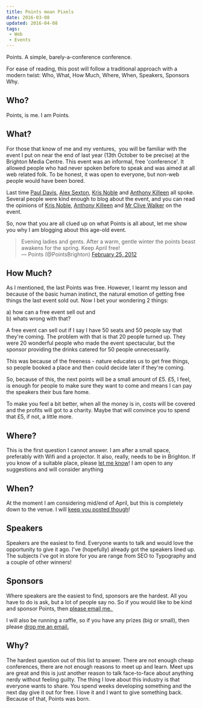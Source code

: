 ```yaml
---
title: Points mean Pixels
date: 2016-03-08
updated: 2016-04-08
tags:
 - Web
 - Events
---
```


<p>Points. A simple, barely-a-conference conference.</p>

<p>For ease of reading, this post will follow a traditional approach with a modern twist: Who, What, How Much, Where,&nbsp;When, Speakers, Sponsors Why.</p>



<h2>Who?</h2>



<p>Points, is me. I am Points.</p>



<h2>What?</h2>



<p>For those that know of me and my ventures, &nbsp;you will be familiar with the event I put on near the end of last year (13th October to be precise) at the Brighton Media Centre. This event was an informal, free 'conference'. It allowed people who had never spoken before to speak and was aimed at all web related folk. To be honest, it was open to everyone, but non-web people would have been bored.</p>



<p>Last time&nbsp;<a href="http://www.twitter.com/pauladamdavis" target="_blank">Paul Davis</a>,&nbsp;<a href="http://www.twitter.com/therulebook" target="_blank">Alex Sexton</a>,&nbsp;<a href="http://www.twitter.com/simianstudios" target="_blank">Kris Noble</a>&nbsp;and&nbsp;<a href="http://www.twitter.com/mrqwest" target="_blank">Anthony Killeen</a>&nbsp;all spoke. Several people were kind enough to blog about the event, and you can read the opinions of <a href="http://simianstudios.com/blog/post/points-brighton">Kris Noble</a>, <a href="http://mrqwest.co.uk/blog/181/points-brighton">Anthony Killeen</a>&nbsp;and <a href="http://www.cvwdesign.com/txp/article/463/an-evening-out-with-points-brighton">Mr Clive Walker</a>&nbsp;on the event.</p>



<p>So, now that you are all clued up on what Points is all about, let me show you why I am blogging about this age-old event.</p>



<blockquote class="twitter-tweet">Evening ladies and gents. After a warm, gentle winter the points beast awakens for the spring. Keep April free!<br>
&mdash; Points (@PointsBrighton) <a href="https://twitter.com/PointsBrighton/status/173491236215336960" data-datetime="2012-02-25T19:35:08+00:00">February 25, 2012</a><br></blockquote>





<script src="//platform.twitter.com/widgets.js" charset="utf-8"></script>









<h2>How Much?</h2>



<p>As I mentioned, the last Points was free. However, I learnt my lesson and because of the basic human instinct, the natural emotion of getting free things the last event sold out. Now I bet your wondering 2 things:</p>



<p>a) how can a free event sell out and<br>
b) whats wrong with that?</p>



<p>A free event can sell out if I say I have 50 seats and 50 people say that they're coming. The problem with that is that 20 people turned up. They were 20 wonderful people who made the event spectacular, but the sponsor providing the drinks catered for 50 people unnecessarily.</p>



<p>This was because of the freeness - nature educates us to get free things, so people booked a place and then could decide later if they're coming.</p>



<p>So, because of this, the next points will be a small amount of £5. £5, I feel, is enough for people to make sure they want to come and means I can pay the speakers their bus fare home.</p>



<p>To make you feel a bit better, when all the money is in, costs will be covered and the profits will got to a charity. Maybe that will convince you to spend that £5, if not, a little more.</p>



<h2>Where?</h2>



<p>This is the first question I cannot answer. I am after a small space, preferably with Wifi and a projector. It also, really, needs to be in Brighton. If you know of a suitable place, please <a href="/cdn-cgi/l/email-protection#274a4e4c425453554242535e67404a464e4b0944484a">let me know</a>! I am open to any suggestions and will consider anything</p>



<h2>When?</h2>



<p>At the moment I am considering mid/end of April, but this is completely down to the venue. I will <a href="http://www.twitter.com/pointsbrighton">keep you posted though</a>!</p>



<h2>Speakers</h2>



<p>Speakers are the easiest to find. Everyone wants to talk and would love the opportunity to give it ago. I've (hopefully) already got the speakers lined up. The subjects i've got in store for you are range from SEO to Typography and a couple of other winners!</p>



<h2>Sponsors</h2>



<p>Where speakers are the easiest to find, sponsors are the hardest. All you have to do is ask, but a lot of people say no. So if you would like to be kind and sponsor Points, then <a href="/cdn-cgi/l/email-protection#ec818587899f989e89899895ac8b818d8580c28f8381">please email me.&nbsp;</a></p>



<p>I will also be running a raffle, so if you have any prizes (big or small), then please <a href="/cdn-cgi/l/email-protection#5c313537392f282e393928251c3b313d3530723f3331">drop me an email.</a></p>



<h2>Why?</h2>



<p>The hardest question out of this list to answer. There are not enough cheap conferences, there are not enough reasons to meet up and learn. Meet ups are great and this is just another reason to talk face-to-face about anything nerdy without feeling guilty. The thing I love about this industry is that everyone wants to share. You spend weeks developing something and the next day give it out for free. I love it and I want to give something back. Because of that, Points was born.</p>